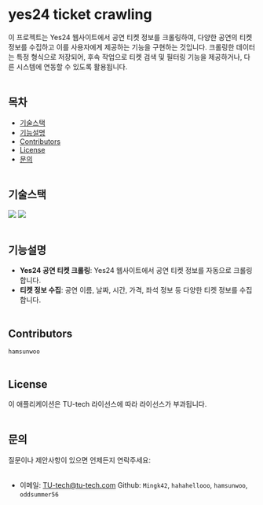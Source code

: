 # yes24 ticket crawling

이 프로젝트는 Yes24 웹사이트에서 공연 티켓 정보를 크롤링하여, 다양한 공연의 티켓 정보를 수집하고 이를 사용자에게 제공하는 기능을 구현하는 것입니다. 크롤링한 데이터는 특정 형식으로 저장되어, 후속 작업으로 티켓 검색 및 필터링 기능을 제공하거나, 다른 시스템에 연동할 수 있도록 활용됩니다.
<br></br>
## 목차
- [기술스택](#기술스택)
- [기능설명](#기능설명)
- [Contributors](#Contributors)
- [License](#License)
- [문의](#문의)
<br></br>
## 기술스택
<img src="https://img.shields.io/badge/Python-3.11-3776AB?style=flat&logo=Python&logoColor=F5F7F8"/>   <img src="https://img.shields.io/badge/selenium-43B02A?style=flat&logo=selenium&logoColor=F5F7F8"/>
<br></br>
## 기능설명
- **Yes24 공연 티켓 크롤링**: Yes24 웹사이트에서 공연 티켓 정보를 자동으로 크롤링합니다.
- **티켓 정보 수집**: 공연 이름, 날짜, 시간, 가격, 좌석 정보 등 다양한 티켓 정보를 수집합니다.
<br></br>
## Contributors
`hamsunwoo`
<br></br>
## License
이 애플리케이션은 TU-tech 라이선스에 따라 라이선스가 부과됩니다.
<br></br>
## 문의
질문이나 제안사항이 있으면 언제든지 연락주세요:
<br></br>
- 이메일: TU-tech@tu-tech.com
Github: `Mingk42`, `hahahellooo`, `hamsunwoo`, `oddsummer56`

